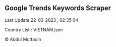 

## Google Trends Keywords Scraper 
 
Last Update 22-03-2023 , 02:35:04

Country List :
VIETNAM.json



© Abdul Muttaqin 
